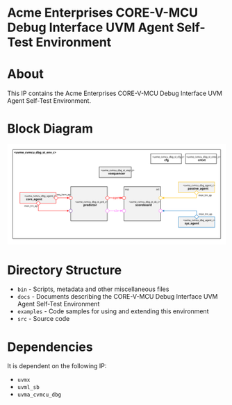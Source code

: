 # Acme Enterprises CORE-V-MCU Debug Interface UVM Agent Self-Test Environment

# About
This IP contains the Acme Enterprises CORE-V-MCU Debug Interface UVM Agent Self-Test Environment.

# Block Diagram
![alt text](./docs/env_block_diagram.svg "CORE-V-MCU Debug Interface UVM Agent Self-Test Environment")

# Directory Structure
* `bin` - Scripts, metadata and other miscellaneous files
* `docs` - Documents describing the CORE-V-MCU Debug Interface UVM Agent Self-Test Environment
* `examples` - Code samples for using and extending this environment
* `src` - Source code


# Dependencies
It is dependent on the following IP:

* `uvmx`
* `uvml_sb`
* `uvma_cvmcu_dbg`